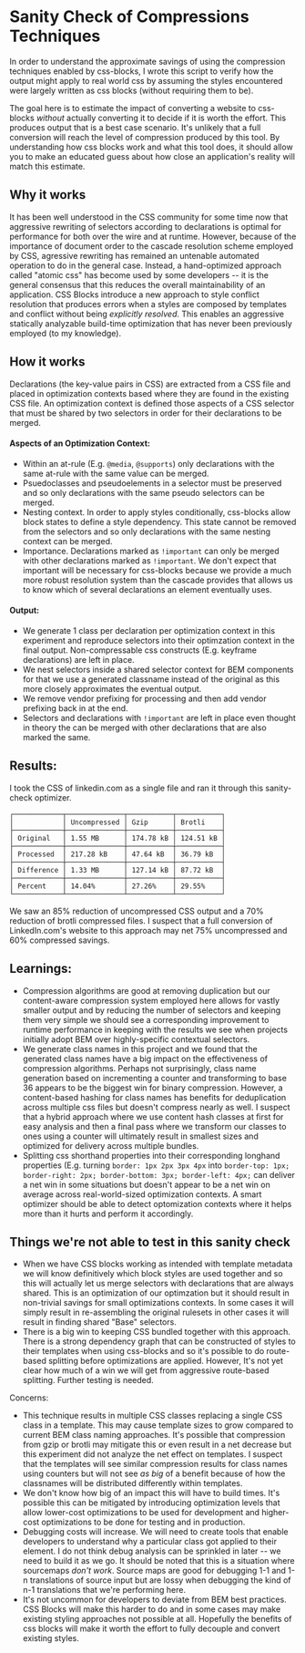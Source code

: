 # Sanity Check of Compressions Techniques

In order to understand the approximate savings of using the compression
techniques enabled by css-blocks, I wrote this script to verify how the
output might apply to real world css by assuming the styles encountered
were largely written as css blocks (without requiring them to be).

The goal here is to estimate the impact of converting a website to
css-blocks *without* actually converting it to decide if it is worth the
effort. This produces output that is a best case scenario. It's unlikely
that a full conversion will reach the level of compression produced by
this tool. By understanding how css blocks work and what this tool does,
it should allow you to make an educated guess about how close an
application's reality will match this estimate.

## Why it works

It has been well understood in the CSS community for some time now that
aggressive rewriting of selectors according to declarations is optimal
for performance for both over the wire and at runtime. However, because
of the importance of document order to the cascade resolution scheme
employed by CSS, agressive rewriting has remained an untenable automated
operation to do in the general case. Instead, a hand-optimized approach
called "atomic css" has become used by some developers -- it is the
general consensus that this reduces the overall maintainability of an
application. CSS Blocks introduce a new approach to style conflict
resolution that produces errors when a styles are composed by templates
and conflict without being *explicitly resolved*. This enables an
aggressive statically analyzable build-time optimization that has never
been previously employed (to my knowledge).

## How it works

Declarations (the key-value pairs in CSS) are extracted from a CSS file
and placed in optimization contexts based where they are found in the
existing CSS file. An optimization context is defined those aspects of a
CSS selector that must be shared by two selectors in order for their
declarations to be merged.

#### Aspects of an Optimization Context:

* Within an at-rule (E.g. `@media`, `@supports`) only declarations with
the same at-rule with the same value can be merged.
* Psuedoclasses and pseudoelements in a selector must be preserved and
so only declarations with the same pseudo selectors can be merged.
* Nesting context. In order to apply styles conditionally, css-blocks
allow block states to define a style dependency. This state cannot
be removed from the selectors and so only declarations with the same
nesting context can be merged.
* Importance. Declarations marked as `!important` can only be merged
with other declarations marked as `!important`. We don't expect
that important will be necessary for css-blocks because we provide a
much more robust resolution system than the cascade provides that
allows us to know which of several declarations an element eventually
uses.

#### Output:

* We generate 1 class per declaration per optimization context in this
experiment and reproduce selectors into their optimzation context in the
final output. Non-compressable css constructs (E.g. keyframe
declarations) are left in place.
* We nest selectors inside a shared selector context for BEM components
for that we use a generated classname instead of the original as this
more closely approximates the eventual output.
* We remove vendor prefixing for processing and then add vendor
prefixing back in at the end.
* Selectors and declarations with `!important` are left in place even
thought in theory the can be merged with other declarations that are
also marked the same.

## Results:

I took the CSS of linkedin.com as a single file and ran it through
this sanity-check optimizer.

```
┌────────────┬──────────────┬───────────┬───────────┐
│            │ Uncompressed │ Gzip      │ Brotli    │
├────────────┼──────────────┼───────────┼───────────┤
│ Original   │ 1.55 MB      │ 174.78 kB │ 124.51 kB │
├────────────┼──────────────┼───────────┼───────────┤
│ Processed  │ 217.28 kB    │ 47.64 kB  │ 36.79 kB  │
├────────────┼──────────────┼───────────┼───────────┤
│ Difference │ 1.33 MB      │ 127.14 kB │ 87.72 kB  │
├────────────┼──────────────┼───────────┼───────────┤
│ Percent    │ 14.04%       │ 27.26%    │ 29.55%    │
└────────────┴──────────────┴───────────┴───────────┘
```

We saw an 85% reduction of uncompressed CSS output and a 70% reduction
of brotli compressed files. I suspect that a full conversion of
LinkedIn.com's website to this approach may net 75% uncompressed and 60%
compressed savings.

## Learnings:

* Compression algorithms are good at removing duplication but our
content-aware compression system employed here allows for vastly smaller
output and by reducing the number of selectors and keeping them very
simple we should see a corresponding improvement to runtime performance
in keeping with the results we see when projects initially adopt BEM
over highly-specific contextual selectors.
* We generate class names in this project and we found that the
generated class names have a big impact on the effectiveness of
compression algorithms. Perhaps not surprisingly, class name generation
based on incrementing a counter and transforming to base 36 appears to
be the biggest win for binary compression. However, a content-based hashing for
class names has benefits for deduplication across multiple css files but
doesn't compress nearly as well. I suspect that a hybrid approach where we 
use content hash classes at first for easy analysis and then a final
pass where we transform our classes to ones using a counter will
ultimately result in smallest sizes and optimized for delivery across
multiple bundles.
* Splitting css shorthand properties into their corresponding longhand
properties (E.g. turning `border: 1px 2px 3px 4px` into `border-top:
1px; border-right: 2px; border-bottom: 3px; border-left: 4px;` can
deliver a net win in some situations but doesn't appear to be a net win
on average across real-world-sized optimization contexts. A smart
optimizer should be able to detect optomization contexts where it helps
more than it hurts and perform it accordingly.

## Things we're not able to test in this sanity check

* When we have CSS blocks working as intended with template
  metadata we will know definitively which block styles are used together
  and so this will actually let us merge selectors with declarations that
  are always shared. This is an optimization of our optimzation but it
  should result in non-trivial savings for small optimizations contexts.
  In some cases it will simply result in re-assembling the original
  rulesets in other cases it will result in finding shared "Base"
  selectors.
* There is a big win to keeping CSS bundled together with this approach.
  There is a strong dependency graph that can be constructed of styles
  to their templates when using css-blocks and so it's possible to do
  route-based splitting before optimizations are applied. However, It's
  not yet clear how much of a win we will get from aggressive route-based
  splitting. Further testing is needed. 

Concerns:

* This technique results in multiple CSS classes replacing a single CSS
  class in a template. This may cause template sizes to grow compared to
  current BEM class naming approaches. It's possible that compression from
  gzip or brotli may mitigate this or even result in a net decrease but
  this experiment did not analyze the net effect on templates. I suspect
  that the templates will see similar compression results for class names
  using counters but will not see *as big* of a benefit because of how the
  classnames will be distributed differently within templates.
* We don't know how big of an impact this will have to build times. It's
  possible this can be mitigated by introducing optimization levels that
  allow lower-cost optimizations to be used for development and
  higher-cost optimizations to be done for testing and in production.
* Debugging costs will increase. We will need to create tools that
  enable developers to understand why a particular class got applied to
  their element. I do not think debug analysis can be sprinkled in later
  -- we need to build it as we go. It should be noted that this is a
   situation where sourcemaps *don't work*. Source maps are good for
  debugging 1-1 and 1-n translations of source input but are lossy when
  debugging the kind of n-1 translations that we're performing here.
* It's not uncommon for developers to deviate from BEM best practices.
  CSS Blocks will make this harder to do and in some cases may make
  existing styling approaches not possible at all. Hopefully the
  benefits of css blocks will make it worth the effort to fully decouple
  and convert existing styles.
